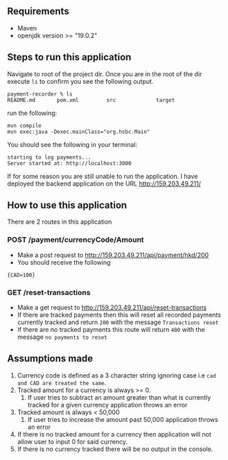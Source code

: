 ## Requirements
- Maven
- openjdk version >= "19.0.2"

## Steps to run this application

Navigate to root of the project dir. Once you are in the root of the dir execute `ls` to confirm you see the following output.
```
payment-recorder % ls
README.md       pom.xml         src             target
```

run the following:
```
mvn compile
mvn exec:java -Dexec.mainClass="org.hsbc.Main"
```

You should see the following in your terminal:
```
starting to log payments...
Server started at: http://localhost:3000
```

If for some reason you are still unable to run the application. I have deployed the backend application on the URL http://159.203.49.211/

## How to use this application

There are 2 routes in this application

### POST /payment/currencyCode/Amount

- Make a post request to http://159.203.49.211/api/payment/hkd/200
- You should receive the following
```
{CAD=100}
```

### GET /reset-transactions

- Make a get request to http://159.203.49.211/api/reset-transactions
- If there are tracked payments then this will reset all recorded payments currently tracked and return `200` with the message `Transactions reset`
- If there are no tracked payments this route will return `400` with the message `no payments to reset`


## Assumptions made

1. Currency code is defined as a 3 character string ignoring case i.e `cad and CAD are treated the same`. 
2. Tracked amount for a currency is always >= 0.
    1. If user tries to subtract an amount greater than what is currently tracked for a given currency application throws an error
3. Tracked amount is always < 50,000
    1. If user tries to increase the amount past 50,000 application throws an error
4. If there is no tracked amount for a currency then application will not allow user to input 0 for said currency.
5. If there is no currency tracked there will be no output in the console.